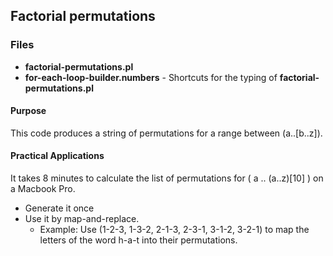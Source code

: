 ## Factorial permutations

### Files
- **factorial-permutations.pl**
- **for-each-loop-builder.numbers** - Shortcuts for the typing of **factorial-permutations.pl**

#### Purpose

This code produces a string of permutations for a range between (a..[b..z]).

#### Practical Applications

It takes 8 minutes to calculate the list of permutations for ( a .. (a..z)[10] ) on a Macbook Pro. 

- Generate it once
- Use it by map-and-replace.
	- Example: Use (1-2-3, 1-3-2, 2-1-3, 2-3-1, 3-1-2, 3-2-1) to map the letters of the word h-a-t into their permutations.